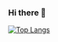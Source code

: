 ### Hi there 👋

[![Top Langs](https://github-readme-stats.vercel.app/api/top-langs/?username=Jaeowo)](https://github.com/anuraghazra/github-readme-stats)

<!--
**Jaeowo/Jaeowo** is a ✨ _special_ ✨ repository because its `README.md` (this file) appears on your GitHub profile.

Here are some ideas to get you started:

- 🔭 I’m currently working on ...
- 🌱 I’m currently learning ...
- 👯 I’m looking to collaborate on ...
- 🤔 I’m looking for help with ...
- 💬 Ask me about ...
- 📫 How to reach me: ...
- 😄 Pronouns: ...
- ⚡ Fun fact: ...
-->
